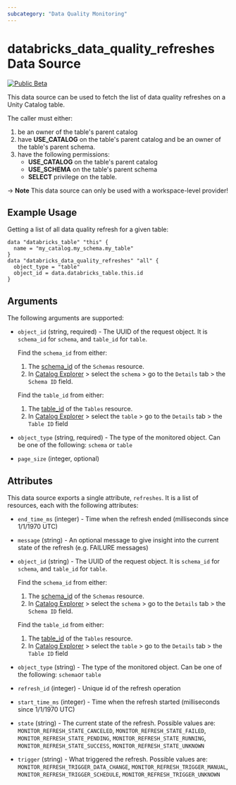 ```yaml
---
subcategory: "Data Quality Monitoring"
---
```

# databricks_data_quality_refreshes Data Source
[![Public Beta](https://img.shields.io/badge/Release_Stage-Public_Beta-orange)](https://docs.databricks.com/aws/en/release-notes/release-types)

This data source can be used to fetch the list of data quality refreshes on a Unity Catalog table.

The caller must either:
1. be an owner of the table's parent catalog
2. have **USE_CATALOG** on the table's parent catalog and be an owner of the table's parent schema.
3. have the following permissions:
   - **USE_CATALOG** on the table's parent catalog
   - **USE_SCHEMA** on the table's parent schema
   - **SELECT** privilege on the table.

-> **Note** This data source can only be used with a workspace-level provider!

## Example Usage
Getting a list of all data quality refresh for a given table:

```hcl
data "databricks_table" "this" {
  name = "my_catalog.my_schema.my_table"
}
data "databricks_data_quality_refreshes" "all" {
  object_type = "table"
  object_id = data.databricks_table.this.id
}
```

## Arguments
The following arguments are supported:
* `object_id` (string, required) - The UUID of the request object. It is `schema_id` for `schema`, and `table_id` for `table`.
  
  Find the `schema_id` from either:
  1. The [schema_id](https://docs.databricks.com/api/workspace/schemas/get#schema_id) of the `Schemas` resource.
  2. In [Catalog Explorer](https://docs.databricks.com/aws/en/catalog-explorer/) > select the `schema` > go to the `Details` tab > the `Schema ID` field.
  
  Find the `table_id` from either:
  1. The [table_id](https://docs.databricks.com/api/workspace/tables/get#table_id) of the `Tables` resource.
  2. In [Catalog Explorer](https://docs.databricks.com/aws/en/catalog-explorer/) > select the `table` > go to the `Details` tab > the `Table ID` field
* `object_type` (string, required) - The type of the monitored object. Can be one of the following: `schema` or `table`
* `page_size` (integer, optional)


## Attributes
This data source exports a single attribute, `refreshes`. It is a list of resources, each with the following attributes:
* `end_time_ms` (integer) - Time when the refresh ended (milliseconds since 1/1/1970 UTC)
* `message` (string) - An optional message to give insight into the current state of the refresh (e.g. FAILURE messages)
* `object_id` (string) - The UUID of the request object. It is `schema_id` for `schema`, and `table_id` for `table`.
  
  Find the `schema_id` from either:
  1. The [schema_id](https://docs.databricks.com/api/workspace/schemas/get#schema_id) of the `Schemas` resource.
  2. In [Catalog Explorer](https://docs.databricks.com/aws/en/catalog-explorer/) > select the `schema` > go to the `Details` tab > the `Schema ID` field.
  
  Find the `table_id` from either:
  1. The [table_id](https://docs.databricks.com/api/workspace/tables/get#table_id) of the `Tables` resource.
  2. In [Catalog Explorer](https://docs.databricks.com/aws/en/catalog-explorer/) > select the `table` > go to the `Details` tab > the `Table ID` field
* `object_type` (string) - The type of the monitored object. Can be one of the following: `schema`or `table`
* `refresh_id` (integer) - Unique id of the refresh operation
* `start_time_ms` (integer) - Time when the refresh started (milliseconds since 1/1/1970 UTC)
* `state` (string) - The current state of the refresh. Possible values are: `MONITOR_REFRESH_STATE_CANCELED`, `MONITOR_REFRESH_STATE_FAILED`, `MONITOR_REFRESH_STATE_PENDING`, `MONITOR_REFRESH_STATE_RUNNING`, `MONITOR_REFRESH_STATE_SUCCESS`, `MONITOR_REFRESH_STATE_UNKNOWN`
* `trigger` (string) - What triggered the refresh. Possible values are: `MONITOR_REFRESH_TRIGGER_DATA_CHANGE`, `MONITOR_REFRESH_TRIGGER_MANUAL`, `MONITOR_REFRESH_TRIGGER_SCHEDULE`, `MONITOR_REFRESH_TRIGGER_UNKNOWN`